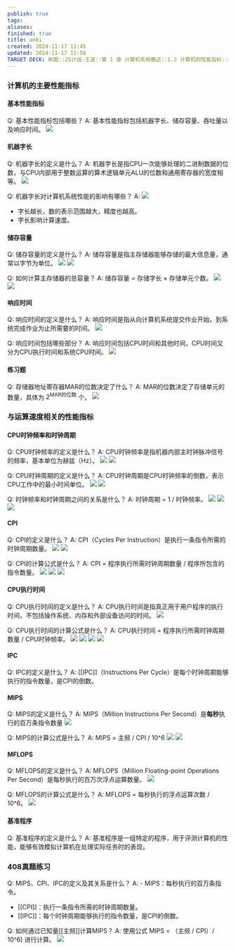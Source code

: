 ```yaml
---
publish: true
tags: 
aliases: 
finished: true
title: anki
created: 2024-11-17 11:45
updated: 2024-11-17 11:58
TARGET DECK: 刷题::25计组-王道::第 1 章 计算机系统概述::1.3 计算机的性能指标::anki
---
```

### 计算机的主要性能指标

#### 基本性能指标

Q: 基本性能指标包括哪些？
A: 基本性能指标包括机器字长、储存容量、吞吐量以及响应时间。
![](https://img.hwenyi.live/202407212145177.webp)
<!--ID: 1721569780858-->

#### 机器字长

Q: 机器字长的定义是什么？
A: 机器字长是指CPU一次能够处理的二进制数据的位数，与CPU内部用于整数运算的算术逻辑单元ALU的位数和通用寄存器的宽度相等。
![](https://img.hwenyi.live/202407212121236.webp)
<!--ID: 1721569780864-->

Q: 机器字长对计算机系统性能的影响有哪些？
A: ![](https://img.hwenyi.live/202407212121236.webp)
- 字长越长，数的表示范围越大，精度也越高。
- 字长影响计算速度。
<!--ID: 1721569780868-->

#### 储存容量

Q: 储存容量的定义是什么？
A: 储存容量是指主存储器能够存储的最大信息量，通常以字节为单位。
![](https://img.hwenyi.live/202407212122165.webp)
![](https://img.hwenyi.live/202407212122757.webp)
<!--ID: 1721569780873-->

Q: 如何计算主存储器的总容量？
A: 储存容量 = 存储字长 × 存储单元个数。
![](https://img.hwenyi.live/202407212122165.webp)
![](https://img.hwenyi.live/202407212122757.webp)
<!--ID: 1721569780878-->

#### 响应时间

Q: 响应时间的定义是什么？
A: 响应时间是指从向计算机系统提交作业开始，到系统完成作业为止所需要的时间。
![](https://img.hwenyi.live/202407212123498.webp)
<!--ID: 1721569780888-->

Q: 响应时间包括哪些部分？
A: 响应时间包括CPU时间和其他时间，CPU时间又分为CPU执行时间和系统CPU时间。
![](https://img.hwenyi.live/202407212123498.webp)
<!--ID: 1721569780893-->

#### 练习题

Q: 存储器地址寄存器MAR的位数决定了什么？
A: MAR的位数决定了存储单元的数量，具体为 $2^{\text{MAR的位数}}$ 个。
![](https://img.hwenyi.live/202407212124473.webp)
<!--ID: 1721569780898-->

### 与运算速度相关的性能指标

#### CPU时钟频率和时钟周期

Q: CPU时钟频率的定义是什么？
A: CPU时钟频率是指机器内部主时钟脉冲信号的频率，基本单位为赫兹（Hz）。
![](https://img.hwenyi.live/202407212129135.webp)
![](https://img.hwenyi.live/202407212130357.webp)
<!--ID: 1721569780903-->

Q: CPU时钟周期的定义是什么？
A: CPU时钟周期是CPU时钟频率的倒数，表示CPU工作中的最小时间单位。
![](https://img.hwenyi.live/202407212129135.webp)
![](https://img.hwenyi.live/202407212130357.webp)
<!--ID: 1721569780908-->

Q: 时钟频率和时钟周期之间的关系是什么？
A: 时钟周期 = 1 / 时钟频率。
![](https://img.hwenyi.live/202407212129135.webp)
![](https://img.hwenyi.live/202407212130357.webp)
![](https://img.hwenyi.live/202407212131909.webp)
<!--ID: 1721569780912-->

#### CPI

Q: CPI的定义是什么？
A: CPI（Cycles Per Instruction）是执行一条指令所需的时钟周期数量。
![](https://img.hwenyi.live/202407212132752.webp)
![](https://img.hwenyi.live/202407212132108.webp)
<!--ID: 1721569780916-->

Q: CPI的计算公式是什么？
A: CPI = 程序执行所需时钟周期数量 / 程序所包含的指令数量。
![](https://img.hwenyi.live/202407212136623.webp)
![](https://img.hwenyi.live/202407212132108.webp)
![](https://img.hwenyi.live/202407212132752.webp)
<!--ID: 1721569780921-->

#### CPU执行时间

Q: CPU执行时间的定义是什么？
A: CPU执行时间是指真正用于用户程序的执行时间，不包括操作系统、内存和外部设备访问的时间。
![](https://img.hwenyi.live/202407212137292.webp)
<!--ID: 1721569780926-->

Q: CPU执行时间的计算公式是什么？
A: CPU执行时间 = 程序执行所需时钟周期数量 / CPU时钟频率。
![](https://img.hwenyi.live/202407212137292.webp)
![](https://img.hwenyi.live/202407212140855.webp)
![](https://img.hwenyi.live/202407212141180.webp)
![](https://img.hwenyi.live/202407212141451.webp)
<!--ID: 1721569780930-->

#### IPC

Q: IPC的定义是什么？
A: [[IPC]]（Instructions Per Cycle）是每个时钟周期能够执行的指令数量，是CPI的倒数。
<!--ID: 1721569780936-->

#### MIPS

Q: MIPS的定义是什么？
A: MIPS（Million Instructions Per Second）是**每秒**执行的百万条指令数量
![](https://img.hwenyi.live/202407212142104.webp)
<!--ID: 1721569780942-->

Q: MIPS的计算公式是什么？
A: MIPS = 主频 / CPI / 10^6
![](https://img.hwenyi.live/202407212143622.webp)
![](https://img.hwenyi.live/202407212142104.webp)
<!--ID: 1721569780947-->

#### MFLOPS

Q: MFLOPS的定义是什么？
A: MFLOPS（Million Floating-point Operations Per Second）是每秒执行的百万次浮点运算数量。
![](https://img.hwenyi.live/202407212144325.webp)
<!--ID: 1721569780952-->

Q: MFLOPS的计算公式是什么？
A: MFLOPS = 每秒执行的浮点运算次数 / 10^6。
![](https://img.hwenyi.live/202407212144325.webp)
<!--ID: 1721569780957-->

#### 基准程序

Q: 基准程序的定义是什么？
A: 基准程序是一组特定的程序，用于评测计算机的性能，能够有效模拟计算机在处理实际任务时的表现。
<!--ID: 1721569780962-->

### 408真题练习

Q: MIPS、CPI、IPC的定义及其关系是什么？
A: - MIPS：每秒执行的百万条指令。
- [[CPI]]：执行一条指令所需的时钟周期数量。
- [[IPC]]：每个时钟周期能够执行的指令数量，是CPI的倒数。
<!--ID: 1721569780967-->

Q: 如何通过已知量[[主频]]计算MIPS？
A: 使用公式 MIPS = （主频 / CPI）/ 10^6) 进行计算。
![](https://img.hwenyi.live/202407212148107.webp)
<!--ID: 1721569780972-->

